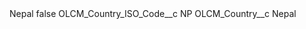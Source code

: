 <?xml version="1.0" encoding="UTF-8"?>
<CustomMetadata xmlns="http://soap.sforce.com/2006/04/metadata" xmlns:xsi="http://www.w3.org/2001/XMLSchema-instance" xmlns:xsd="http://www.w3.org/2001/XMLSchema">
    <label>Nepal</label>
    <protected>false</protected>
    <values>
        <field>OLCM_Country_ISO_Code__c</field>
        <value xsi:type="xsd:string">NP</value>
    </values>
    <values>
        <field>OLCM_Country__c</field>
        <value xsi:type="xsd:string">Nepal</value>
    </values>
</CustomMetadata>
